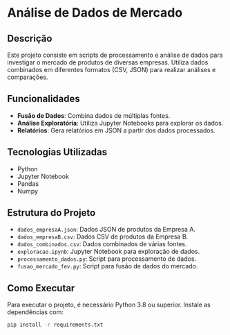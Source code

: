 # Análise de Dados de Mercado

## Descrição
Este projeto consiste em scripts de processamento e análise de dados para investigar o mercado de produtos de diversas empresas. Utiliza dados combinados em diferentes formatos (CSV, JSON) para realizar análises e comparações.

## Funcionalidades
- **Fusão de Dados**: Combina dados de múltiplas fontes.
- **Análise Exploratória**: Utiliza Jupyter Notebooks para explorar os dados.
- **Relatórios**: Gera relatórios em JSON a partir dos dados processados.

## Tecnologias Utilizadas
- Python
- Jupyter Notebook
- Pandas
- Numpy

## Estrutura do Projeto
- `dados_empresaA.json`: Dados JSON de produtos da Empresa A.
- `dados_empresaB.csv`: Dados CSV de produtos da Empresa B.
- `dados_combinados.csv`: Dados combinados de várias fontes.
- `exploracao.ipynb`: Jupyter Notebook para exploração de dados.
- `processamento_dados.py`: Script para processamento de dados.
- `fusao_mercado_fev.py`: Script para fusão de dados do mercado.

## Como Executar
Para executar o projeto, é necessário Python 3.8 ou superior. Instale as dependências com:

```bash
pip install -r requirements.txt
